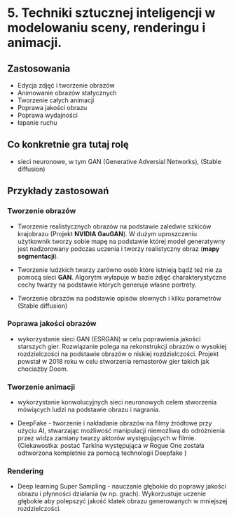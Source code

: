 # 5. Techniki sztucznej inteligencji w modelowaniu sceny, renderingu i animacji.


## Zastosowania 

- Edycja zdjęć i tworzenie obrazów
- Animowanie obrazów statycznych
- Tworzenie całych animacji
- Poprawa jakości obrazu
- Poprawa wydajności
- łapanie ruchu 

## Co konkretnie gra tutaj rolę

- sieci neuronowe, w tym GAN (Generative Adversial Networks), (Stable diffusion)


## Przykłady zastosowań 

### Tworzenie obrazów
- Tworzenie realistycznych obrazów na podstawie zaledwie szkiców krajobrazu (Projekt **NVIDIA GauGAN**). 
W dużym uproszczeniu użytkownik tworzy sobie mapę na podstawie której  model generatywny jest nadzorowany 
podczas uczenia i tworzy realistyczny obraz (**mapy segmentacji**). 

- Tworzenie ludzkich twarzy zarówno osób które istnieją bądź też nie za pomocą sieci **GAN**. Algorytm wyłapuje w bazie zdjęć 
charakterystyczne cechy twarzy na podstawie których generuje własne portrety.

- Tworzenie obrazów na podstawie opisów słownych i kilku parametrów (Stable diffusion)


### Poprawa jakości obrazów
- wykorzystanie sieci GAN (ESRGAN) w celu poprawienia jakości starszych gier. Rozwiązanie polega
na rekonstrukcji obrazów o wysokiej rozdzielczości na podstawie obrazów o niskiej rozdzielczości. Projekt powstał w 2018 roku 
w celu stworzenia remasterów gier takich jak chociażby Doom.

### Tworzenie animacji 
- wykorzystanie konwolucyjnych sieci neuronowych celem stworzenia mówiących ludzi na podstawie obrazu i nagrania.

- DeepFake - tworzenie i nakładanie obrazów na filmy źródłowe przy użyciu AI, stwarzając możliwość manipulacji niemożliwą do odróżnienia przez widza zamiany twarzy aktorów występujących w filmie. (Ciekawostka: postać Tarkina występująca w Rogue One została odtworzona kompletnie za pomocą technologii Deepfake )

### Rendering 
- Deep learning Super Sampling - nauczanie głębokie do poprawy jakości
obrazu i płynności działania (w np. grach). Wykorzustuje uczenie głębokie aby polepszyć jakość klatek obrazu generowanych w mniejszej rozdzielczości. 


